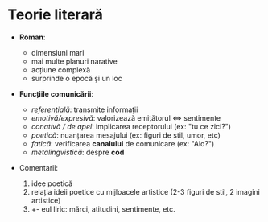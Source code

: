 # Teorie literară

* **Roman**:
	* dimensiuni mari
	* mai multe planuri narative
	* acțiune complexă
	* surprinde o epocă și un loc

* **Funcțiile comunicării**:
	* *referențială*: transmite informații
	* *emotivă/expresivă*: valorizează emițătorul <=> sentimente
	* *conativă / de apel*: implicarea receptorului (ex: "tu ce zici?")
	* *poetică*: nuanțarea mesajului (ex: figuri de stil, umor, etc)
	* *fatică*: verificarea **canalului** de comunicare (ex: "Alo?")
	* *metalingvistică*: despre **cod**

* Comentarii:
	1. idee poetică
	2. relația ideii poetice cu mijloacele artistice (2-3 figuri de stil, 2 imagini artistice)
	3. +- eul liric: mărci, atitudini, sentimente, etc.

	